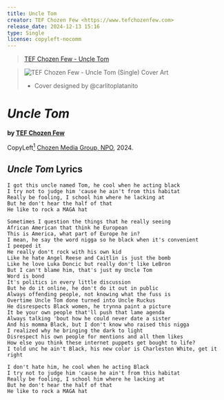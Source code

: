 ```yaml
---
title: Uncle Tom
creator: TEF Chozen Few <https://www.tefchozenfew.com>
release_date: 2024-12-13 15:16
type: Single
license: copyleft-nocomm
---
```


> [TEF Chozen Few - Uncle Tom](https://gabalpha.github.io/read-audio/?p=https://raw.github.com/ChozenMedia/2024S_tef-uncle_tom/blob/main/src/tef-uncle-tom-mixdown.mp3)

> ![TEF Chozen Few - Uncle Tom (Single) Cover Art](./src/tef-uncle-tom-cover-art.svg)
> - Cover designed by @carlitoplatanito

# _Uncle Tom_
**by [TEF Chozen Few](https://www.tefchozenfew.com)**

CopyLeft[^nocomm] [Chozen Media Group, NPO](@ChozenMedia), 2024.

[^nocomm]: This recording falls under CopyLeft for personal, NON-COMMERCIAL use only. For licensing, contact @ChozenMedia.

## _Uncle Tom_ Lyrics

    I got this uncle named Tom, he cool when he acting black
    I try not to judge him 'cause he ain't from this habitat
    Really be fooling, I school him where he lacking at
    But he don't hear the half of that
    He like to rock a MAGA hat

    Sometimes I question the things that he really seeing
    African American that think he European
    This is America, what part of Europe he in?
    I mean, he say the word nigga so he black when it's convenient
    I peeped it
    He really don't rock with his own kid
    Like he hate Angel Reese and Caitlin is just the bomb
    Like he love Luka Doncic but really don't like LeBron
    But I can't blame him, that's just my Uncle Tom
    Word is bond
    It's politics in every little discussion
    But he do it online, he don't do it out in public
    Always offending people, not knowing what the fuss is
    Overtime Uncle Tom done turned into Uncle Ruckus
    He disrespects Black women, he trynna paint a picture
    It be your own people that'll push that lame agenda
    Always talking 'bout how he could never date a sister
    And his momma Black, but I don't know who raised this nigga
    I realized why he bringing the dark to light
    Disrespect his own people for mentions and all them likes
    How else you think these internet puppets get bought to life?
    I told unc he ain't Black, his new color is Charleston White, get it right

    I don't hate him, he cool when he acting Black
    I try not to judge him 'cause he ain't from this habitat
    Really be fooling, I school him where he lacking at
    But he don't hear the half of that
    He like to rock a MAGA hat

<!--

## _Uncle Tom_ music.md

```music-markdown
---
youTubeId: <video ID>
---

c1:  G          C       Am
l1: I got this uncle named Tom, he cool when he acting black

c1:  G            C       Am
l1: I try not to judge him 'cause he ain't from this habitat

c1:  Dm       C        Am
l1: Really be fooling, I school him where he lacking at

c1:  G      C        Am
l1: But he don't hear the half of that

c1:  G        C       Am
l1: He like to rock a MAGA hat

c1:  Dm        C          Am
l1: Sometimes I question the things that he really seeing

c1:  G       C        Am
l1: African American that think he European

c1:  Dm       C           Am
l1: This is America, what part of Europe he in?

c1:  G       C      Am
l1: I mean, he say the word nigga so he black when it's convenient

c1:  Dm      C         Am
l1: I peeped it

c1:  G        C         Am
l1: He really don't rock with his own kid

c1:  Dm      C       Am
l1: Like he hate Angel Reese and Caitlin is just the bomb

c1:  G         C        Am
l1: Like he love Luka Doncic but really don't like LeBron

c1:  Dm       C        Am
l1: But I can't blame him, that's just my Uncle Tom

c1:  G        C        Am
l1: Word is bond

***

c1:  G          C       Am
l1: It's politics in every little discussion

c1:  G         C       Am
l1: But he do it online, he don't do it out in public

c1:  Dm        C       Am
l1: Always offending people, not knowing what the fuss is

c1:  G          C       Am
l1: Overtime Uncle Tom done turned into Uncle Ruckus

c1:  Dm        C        Am
l1: He disrespects Black women, he trynna paint a picture

c1:  G          C         Am
l1: It be your own people that'll push that lame agenda

c1:  Dm         C        Am
l1: Always talking 'bout how he could never date a sister

c1:  G         C       Am
l1: And his momma Black, but I don't know who raised this nigga

c1:  Dm         C        Am
l1: I realized why he bringing the dark to light

c1:  G         C        Am
l1: Disrespect his own people for mentions and all them likes

c1:  Dm        C        Am
l1: How else you think these internet puppets get bought to life?

c1:  G          C        Am
l1: I told unc he ain't Black, his new color is Charleston White, get it right

***

c1:  G          C       Am
l1: I don't hate him, he cool when he acting Black

c1:  G            C       Am
l1: I try not to judge him 'cause he ain't from this habitat

c1:  Dm       C        Am
l1: Really be fooling, I school him where he lacking at

c1:  G      C        Am
l1: But he don't hear the half of that

c1:  G        C       Am
l1: He like to rock a MAGA hat

```
